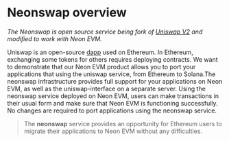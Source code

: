 # Neonswap overview

*The Neonswap is open source service being fork of [Uniswap V2](https://uniswap.org/blog/uniswap-v2) and modified to work with Neon EVM.*  

Uniswap is an open-source [dapp](https://doc.neonlabs.org/docs/glossary#dapp) used on Ethereum. In Ethereum, exchanging some tokens for others requires deploying contracts. We want to demonstrate that our Neon EVM product allows you to port your applications that using the uniswap service, from Ethereum to Solana.The neonswap infrastructure provides full support for your applications on Neon EVM, as well as the uniswap-interface on a separate server. Using the neonswap service deployed on Neon EVM, users can make transactions in their usual form and make sure that Neon EVM is functioning successfully. No changes are required to port applications using the neonswap service.  

> The **neonswap** service provides an opportunity for Ethereum users to migrate their applications to Neon EVM without any difficulties.  

